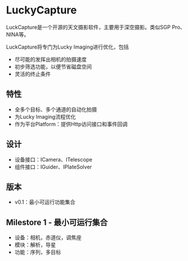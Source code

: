 # LuckyCapture

LuckCapture是一个开源的天文摄影软件，主要用于深空摄影。类似SGP Pro、NINA等。

LuckCapture将专门为Lucky Imaging进行优化，包括

- 尽可能的发挥出相机的拍摄速度
- 初步筛选功能，以便节省磁盘空间
- 灵活的终止条件

## 特性

- 全多个目标、多个通道的自动化拍摄
- 为Lucky Imaging流程优化
- 作为平台Platform：提供Http访问接口和事件回调

## 设计

- 设备接口：ICamera、ITelescope
- 组件接口：IGuider、IPlateSolver

## 版本

- v0.1：最小可运行功能集合

## Milestore 1 - 最小可运行集合

- 设备：相机，赤道仪，调焦座
- 模块：解析，导星
- 功能：序列，多目标

